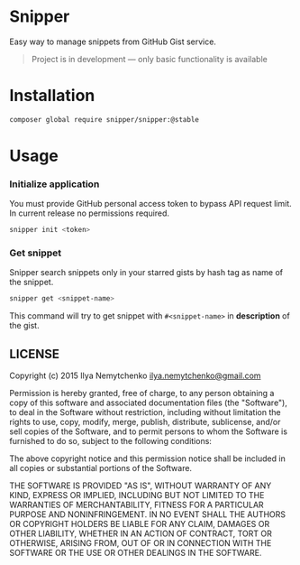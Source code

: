 # Snipper

Easy way to manage snippets from GitHub Gist service.

> Project is in development &mdash; only basic functionality is available

# Installation

```bash
composer global require snipper/snipper:@stable
```

# Usage

### Initialize application

You must provide GitHub personal access token to bypass API request limit. In current release no permissions required.

```bash
snipper init <token>
```

### Get snippet

Snipper search snippets only in your starred gists by hash tag as name of the snippet.

```bash
snipper get <snippet-name>
```

This command will try to get snippet with `#<snippet-name>` in **description** of the gist.

## LICENSE

Copyright (c) 2015 Ilya Nemytchenko <ilya.nemytchenko@gmail.com>

Permission is hereby granted, free of charge, to any person obtaining a copy of this software and associated documentation files (the "Software"), to deal in the Software without restriction, including without limitation the rights to use, copy, modify, merge, publish, distribute, sublicense, and/or sell copies of the Software, and to permit persons to whom the Software is furnished to do so, subject to the following conditions:

The above copyright notice and this permission notice shall be included in all copies or substantial portions of the Software.

THE SOFTWARE IS PROVIDED "AS IS", WITHOUT WARRANTY OF ANY KIND, EXPRESS OR IMPLIED, INCLUDING BUT NOT LIMITED TO THE WARRANTIES OF MERCHANTABILITY, FITNESS FOR A PARTICULAR PURPOSE AND NONINFRINGEMENT. IN NO EVENT SHALL THE AUTHORS OR COPYRIGHT HOLDERS BE LIABLE FOR ANY CLAIM, DAMAGES OR OTHER LIABILITY, WHETHER IN AN ACTION OF CONTRACT, TORT OR OTHERWISE, ARISING FROM, OUT OF OR IN CONNECTION WITH THE SOFTWARE OR THE USE OR OTHER DEALINGS IN THE SOFTWARE.
